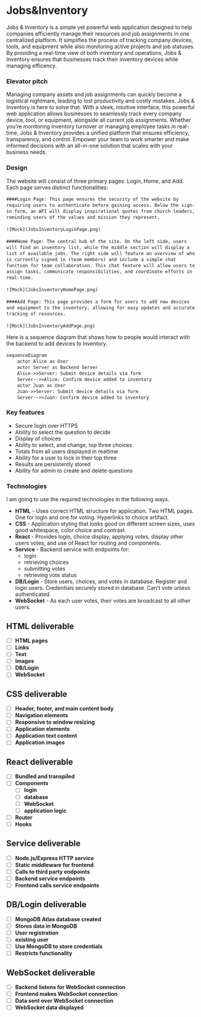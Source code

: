 # Jobs&Inventory

Jobs & Inventory is a simple yet powerful web application designed to help companies efficiently manage their resources and job assignments in one centralized platform. It simplifies the process of tracking company devices, tools, and equipment while also monitoring active projects and job statuses. By providing a real-time view of both inventory and operations, Jobs & Inventory ensures that businesses track their inventory devices while managing efficency.

### Elevator pitch

Managing company assets and job assignments can quickly become a logistical nightmare, leading to lost productivity and costly mistakes. Jobs & Inventory is here to solve that. With a sleek, intuitive interface, this powerful web application allows businesses to seamlessly track every company device, tool, or equipment, alongside all current job assignments. Whether you’re monitoring inventory turnover or managing employee tasks in real-time, Jobs & Inventory provides a unified platform that ensures efficiency, transparency, and control. Empower your team to work smarter and make informed decisions with an all-in-one solution that scales with your business needs.

### Design

The website will consist of three primary pages: Login, Home, and Add. Each page serves distinct functionalities:

    ####Login Page: This page ensures the security of the website by requiring users to authenticate before gaining access. Below the sign-in form, an API will display inspirational quotes from church leaders, reminding users of the values and mission they represent.
    
    ![Mock](JobsInventoryLoginPage.png)

    ####Home Page: The central hub of the site. On the left side, users will find an inventory list, while the middle section will display a list of available jobs. The right side will feature an overview of who is currently signed in (team members) and include a simple chat function for team collaboration. This chat feature will allow users to assign tasks, communicate responsibilities, and coordinate efforts in real-time.

    ![Mock](JobsInventoryHomePage.png)

    ####Add Page: This page provides a form for users to add new devices and equipment to the inventory, allowing for easy updates and accurate tracking of resources. 
    
    ![Mock](JobsInventoryAddPage.png)

Here is a sequence diagram that shows how to people would interact with the backend to add devices to inventory.

```mermaid
sequenceDiagram
    actor Alice as User
    actor Server as Backend Server
    Alice->>Server: Submit device details via form
    Server-->>Alice: Confirm device added to inventory
    actor Juan as User
    Juan->>Server: Submit device details via form
    Server-->>Juan: Confirm device added to inventory
```

### Key features

- Secure login over HTTPS
- Ability to select the question to decide
- Display of choices
- Ability to select, and change, top three choices
- Totals from all users displayed in realtime
- Ability for a user to lock in their top three
- Results are persistently stored
- Ability for admin to create and delete questions

### Technologies

I am going to use the required technologies in the following ways.

- **HTML** - Uses correct HTML structure for application. Two HTML pages. One for login and one for voting. Hyperlinks to choice artifact.
- **CSS** - Application styling that looks good on different screen sizes, uses good whitespace, color choice and contrast.
- **React** - Provides login, choice display, applying votes, display other users votes, and use of React for routing and components.
- **Service** - Backend service with endpoints for:
  - login
  - retrieving choices
  - submitting votes
  - retrieving vote status
- **DB/Login** - Store users, choices, and votes in database. Register and login users. Credentials securely stored in database. Can't vote unless authenticated.
- **WebSocket** - As each user votes, their votes are broadcast to all other users.

## HTML deliverable



- [ ] **HTML pages** 
- [ ] **Links** 
- [ ] **Text** 
- [ ] **Images** 
- [ ] **DB/Login** 
- [ ] **WebSocket** 

## CSS deliverable


- [ ] **Header, footer, and main content body**
- [ ] **Navigation elements** 
- [ ] **Responsive to window resizing** 
- [ ] **Application elements** 
- [ ] **Application text content** 
- [ ] **Application images** 

## React deliverable

- [ ] **Bundled and transpiled** 
- [ ] **Components** 
  - [ ] **login** 
  - [ ] **database** 
  - [ ] **WebSocket**
  - [ ] **application logic** 
- [ ] **Router** 
- [ ] **Hooks** 

## Service deliverable


- [ ] **Node.js/Express HTTP service** 
- [ ] **Static middleware for frontend** 
- [ ] **Calls to third party endpoints**
- [ ] **Backend service endpoints** 
- [ ] **Frontend calls service endpoints** 

## DB/Login deliverable


- [ ] **MongoDB Atlas database created** 
- [ ] **Stores data in MongoDB** 
- [ ] **User registration** 
- [ ] **existing user** 
- [ ] **Use MongoDB to store credentials** 
- [ ] **Restricts functionality**

## WebSocket deliverable

- [ ] **Backend listens for WebSocket connection** 
- [ ] **Frontend makes WebSocket connection** 
- [ ] **Data sent over WebSocket connection** 
- [ ] **WebSocket data displayed** 
